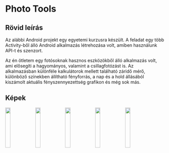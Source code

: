 # Photo Tools

## Rövid leírás

Az alábbi Android projekt egy egyetemi kurzusra készült. A feladat egy több Activity-ből álló Android alkalmazás létrehozása volt, amiben használunk API-t és szenzort.

Az én ötletem egy fotósoknak hasznos eszközökből álló alkalmazás volt, ami elősegíti a hagyományos, valamint a csillagfotózást is. 
Az alkalmazásban különféle kalkulátorok mellett található záridő mérő, különböző színekben állítható fényforrás, a nap és a hold állásából
kiszámolt aktuális fényszennyezettség grafikon és még sok más.

## Képek

<p float="left">
  <img src="https://raw.githubusercontent.com/marton1114/Android_programming_project2/main/menu.png" width="18%" height="18%"> 
  <img src="https://raw.githubusercontent.com/marton1114/Android_programming_project2/main/lightpol.png" width="18%" height="18%">
  <img src="https://raw.githubusercontent.com/marton1114/Android_programming_project2/main/sunandmoonstates.png" width="18%" height="18%"> 
  <img src="https://raw.githubusercontent.com/marton1114/Android_programming_project2/main/startrails.png" width="18%" height="18%"> 
  <img src="https://raw.githubusercontent.com/marton1114/Android_programming_project2/main/color.png" width="18%" height="18%"> 
</p>
